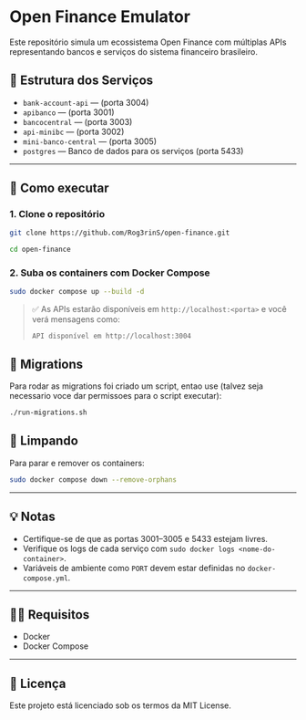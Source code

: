 # Open Finance Emulator

Este repositório simula um ecossistema Open Finance com múltiplas APIs representando bancos e serviços do sistema financeiro brasileiro.

## 🧱 Estrutura dos Serviços

- `bank-account-api` — (porta 3004)
- `apibanco` — (porta 3001)
- `bancocentral` — (porta 3003)
- `api-minibc` — (porta 3002)
- `mini-banco-central` — (porta 3005)
- `postgres` — Banco de dados para os serviços (porta 5433)

---

## 🚀 Como executar

### 1. Clone o repositório

```bash
git clone https://github.com/Rog3rinS/open-finance.git
```

```bash
cd open-finance
```

### 2. Suba os containers com Docker Compose

```bash
sudo docker compose up --build -d
```

> ✅ As APIs estarão disponíveis em `http://localhost:<porta>` e você verá mensagens como:
>
> ```
> API disponível em http://localhost:3004
> ```

## 🧪 Migrations 

Para rodar as migrations foi criado um script, entao use (talvez seja necessario voce dar permissoes para o script executar):

```bash
./run-migrations.sh
```

## 🧹 Limpando

Para parar e remover os containers:

```bash
sudo docker compose down --remove-orphans
```

---

## 💡 Notas

- Certifique-se de que as portas 3001–3005 e 5433 estejam livres.
- Verifique os logs de cada serviço com `sudo docker logs <nome-do-container>`.
- Variáveis de ambiente como `PORT` devem estar definidas no `docker-compose.yml`.

---

## 🧑‍💻 Requisitos

- Docker
- Docker Compose

---

## 📄 Licença

Este projeto está licenciado sob os termos da MIT License.
